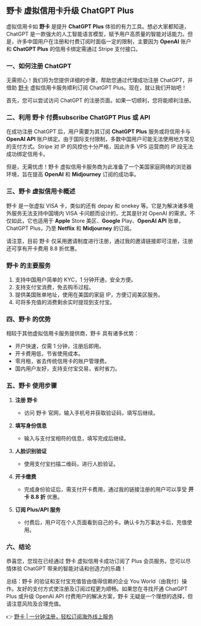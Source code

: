 ## 野卡 虚拟信用卡升级 ChatGPT Plus

虚拟信用卡如 **野卡** 是提升 **ChatGPT Plus** 体验的有力工具。想必大家都知道，ChatGPT 是一款强大的人工智能语言模型，赋予用户高质量的智能对话能力。但是，许多中国用户在注册和付费订阅时面临一定的限制，主要因为 **OpenAI** 账户和 **ChatGPT Plus** 的信用卡绑定需通过 Stripe 支付接口。

### 一、如何注册 ChatGPT

无需担心！我们将为您提供详细的步骤，帮助您通过代理成功注册 ChatGPT，并借助 [野卡](https://bit.ly/bewildcard) 虚拟信用卡服务顺利订阅 ChatGPT Plus。现在，就让我们开始吧！

首先，您可以尝试访问 ChatGPT 的注册页面。如果一切顺利，您将能顺利注册。

### 二、利用 野卡 付费subscribe ChatGPT Plus 或 API

在成功注册 ChatGPT 后，用户需要为其订阅 **ChatGPT Plus** 服务或将信用卡与 **OpenAI API** 账户绑定。由于国际支付限制，多数中国用户可能无法使用地方常见的支付方式。Stripe 对 IP 的风控也十分严格，因此许多 VPS 运营商的 IP 段无法成功绑定信用卡。

但是，无需忧虑！野卡 虚拟信用卡服务商为此准备了一个美国家庭网络的浏览器环境，旨在提高 **OpenAI** 和 **Midjourney** 订阅的成功率。

### 三、野卡 虚拟信用卡概述

野卡 是一张虚拟 VISA 卡，类似的还有 depay 和 onekey 等。它是为解决诸多境外服务无法支持中国境内 VISA 卡问题而设计的，尤其是针对 OpenAI 的需求。不仅如此，它也适用于 **Apple** Store 美区、**Google** Play、**OpenAI API** 账单，ChatGPT Plus，乃至 **Netflix** 和 **Midjourney** 的订阅。

请注意，目前 野卡 仅采用邀请制度进行注册，通过我的邀请链接即可注册，注册还可享有开卡费用 8.8 折优惠。

### 野卡 的主要服务

1. 支持中国用户简单的 KYC，1 分钟开通，安全方便。
2. 支持支付宝消费，免去购币过程。
3. 提供美国账单地址，使用在美国的家庭 IP，方便订阅美区服务。
4. 可将多充值的消费剩余实时提现到支付宝。

### 四、野卡 的优势

相较于其他虚拟信用卡服务提供商，野卡 具有诸多优势：

- 开户快速，仅需 1 分钟，注册后即用。
- 开卡费用低，节省使用成本。
- 零月租，省去传统信用卡的账户管理费。
- 国内用户友好，支持支付宝交易，省时省力。

### 五、野卡 使用步骤

1. **注册 野卡** 
   - 访问 野卡 官网，输入手机号并获取验证码，填写后继续。
  
2. **填写身份信息**
   - 输入与支付宝相符的信息，填写完成后继续。

3. **人脸识别验证**
   - 使用支付宝扫描二维码，进行人脸验证。

4. **开卡缴费**
   - 完成身份验证后，需支付开卡费用，通过我的链接注册的用户可以享受 **开卡 8.8 折** 优惠。

5. **订阅 Plus/API 服务**
   - 付费后，用户可在个人页面看到自己的卡。确认卡为万事达卡后，充值使用。

### 六、结论

恭喜您，您现在已经通过 野卡 虚拟信用卡成功订阅了 Plus 会员服务。您可以尽情体验 ChatGPT 带来的智能对话和创造力的乐趣！

总结：野卡 的验证和支付宝充值皆由值得信赖的企业 You World（由我付）操作。友好的支付方式使注册及订阅过程更为顺畅。如果您在寻找开通 ChatGPT Plus 或升级 OpenAI API 付费用户的解决方案，野卡 无疑是一个理想的选择，但请注意风险及合理充值。

👉 [野卡 | 一分钟注册，轻松订阅海外线上服务](https://bit.ly/bewildcard)